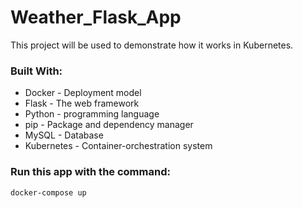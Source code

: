 # Weather_Flask_App
This project will be used to demonstrate how it works in Kubernetes.

### Built With:
- Docker - Deployment model
- Flask - The web framework
- Python - programming language
- pip - Package and dependency manager
- MySQL - Database
- Kubernetes - Container-orchestration system
### Run this app with the command:
```
docker-compose up
```
